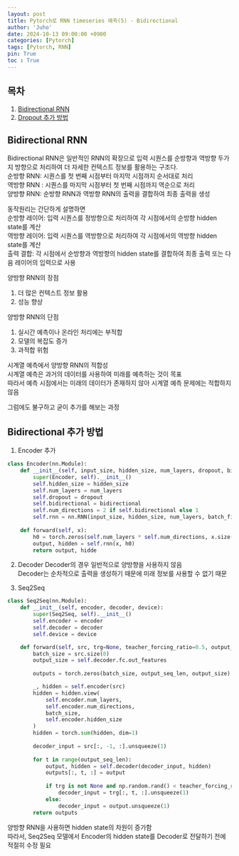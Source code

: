 ```yaml
---
layout: post
title: Pytorch로 RNN timeseries 예측(5) - Bidirectional
author: 'Juho'
date: 2024-10-13 09:00:00 +0900
categories: [Pytorch]
tags: [Pytorch, RNN]
pin: True
toc : True
---
```


<style>
  th{
    font-weight: bold;
    text-align: center;
    background-color: white;
  }
  td{
    background-color: white;
  }

</style>

## 목차
1. [Bidirectional RNN](#bidirectional-rnn)
2. [Dropout 추가 방법](#dropout-추가-방법)

## Bidirectional RNN
Bidirectional RNN은 일반적인 RNN의 확장으로 입력 시퀀스를 순방향과 역방향 두가지 방향으로 처리하여 더 자세한 컨텍스트 정보를 활용하는 구조다.<br/>
순방향 RNN: 시퀀스를 첫 번째 시점부터 마지막 시점까지 순서대로 처리<br/>
역방향 RNN : 시퀀스를 마지막 시점부터 첫 번째 시점까지 역순으로 처리<br/>
양방향 RNN: 순방향 RNN과 역방향 RNN의 출력을 결합하여 최종 출력을 생성<br/>

동작원리는 간단하게 설명하면 <br/>
순방향 레이어: 입력 시퀀스를 정방향으로 처리하여 각 시점에서의 순방향 hidden state를 계산<br/>
역방향 레이어: 입력 시퀀스를 역방향으로 처리하여 각 시점에서의 역방향 hidden state를 계산<br/>
출력 결합: 각 시점에서 순방향과 역방향의 hidden state를 결합하여 최종 출력 또는 다음 레이어의 입력으로 사용<br/>

양방향 RNN의 장점 <br/>
1) 더 많은 컨텍스트 정보 활용 <br/>
2) 성능 향상<br/>

양방향 RNN의 단점<br/>
1) 실시간 예측이나 온라인 처리에는 부적합<br/>
2) 모델의 복잡도 증가<br/>
3) 과적합 위험<br/>

시계열 예측에서 양방향 RNN의 적합성 <br/>
시계열 예측은 과거의 데이터를 사용하여 미래를 예측하는 것이 목표<br/>
따라서 예측 시점에서는 미래의 데이터가 존재하지 않아 시계열 예측 문제에는 적합하지 않음<br/>

그럼에도 불구하고 굳이 추가를 해보는 과정<br/>


## Bidirectional 추가 방법
1) Encoder 추가
```python
class Encoder(nn.Module):
    def __init__(self, input_size, hidden_size, num_layers, dropout, bidirectional):
        super(Encoder, self).__init__()
        self.hidden_size = hidden_size
        self.num_layers = num_layers
        self.dropout = dropout
        self.bidirectional = bidirectional
        self.num_directions = 2 if self.bidirectional else 1
        self.rnn = nn.RNN(input_size, hidden_size, num_layers, batch_first=True, dropout=dropout if num_layers > 1 else 0, bidirectional=bidirectional)
        
    def forward(self, x):
        h0 = torch.zeros(self.num_layers * self.num_directions, x.size(0), self.hidden_size).to(x.device)
        output, hidden = self.rnn(x, h0)
        return output, hidde
```

2) Decoder
Decoder의 경우 일반적으로 양방향을 사용하지 않음 <br/>
Decoder는 순차적으로 출력을 생성하기 때문에 미래 정보를 사용할 수 없기 때문 <br/>


3) Seq2Seq
```python
class Seq2Seq(nn.Module):
    def __init__(self, encoder, decoder, device):
        super(Seq2Seq, self).__init__()
        self.encoder = encoder
        self.decoder = decoder
        self.device = device

    def forward(self, src, trg=None, teacher_forcing_ratio=0.5, output_seq_len=1):
        batch_size = src.size(0)
        output_size = self.decoder.fc.out_features
        
        outputs = torch.zeros(batch_size, output_seq_len, output_size).to(self.device)

        _, hidden = self.encoder(src)
        hidden = hidden.view(
            self.encoder.num_layers,
            self.encoder.num_directions,
            batch_size,
            self.encoder.hidden_size
        )
        hidden = torch.sum(hidden, dim=1)
        
        decoder_input = src[:, -1, :].unsqueeze(1)
        
        for t in range(output_seq_len):
            output, hidden = self.decoder(decoder_input, hidden)
            outputs[:, t, :] = output
            
            if trg is not None and np.random.rand() < teacher_forcing_ratio:
                decoder_input = trg[:, t, :].unsqueeze(1)
            else:
                decoder_input = output.unsqueeze(1)
        return outputs
```

양방향 RNN을 사용하면 hidden state의 차원이 증가함<br/>
따라서, Seq2Seq 모델에서 Encoder의 hidden state를 Decoder로 전달하기 전에 적절히 수정 필요<br/>

<br/>